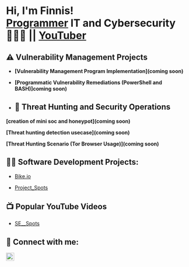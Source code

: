 <h1>Hi, I'm Finnis! <br/><a href="https://github.com/Feecasso?tab=repositories">Programmer</a><a href="https://www.linkedin.com/in/finnis-caldwell-67707473/"></a> IT and Cybersecurity 👨‍💻🔐
|| <a href="https://www.youtube.com/@cybermoney4949">YouTuber</a></h1>

## ⚠️ Vulnerability Management Projects

- **[Vulnerability Management Program Implementation](coming soon)**
  
- **[Programmatic Vulnerability Remediations (PowerShell and BASH)]coming soon)**
- 
  ## 🚨 Threat Hunting and Security Operations
 **[creation of mini soc and honeypot](coming soon)**
 
  **[Threat hunting detection usecase](coming soon)**
  
 **[Threat Hunting Scenario (Tor Browser Usage)](coming soon)**

<h2>👨‍💻 Software Development Projects:</h2>

-  [Bike.io](https://feecasso.github.io/bike-service/)
  
- [Project_Spots](https://feecasso.github.io/se_project_spots/)

<h2>📺 Popular YouTube Videos</h2>

- [SE__Spots](https://www.youtube.com/watch?v=yE50EvqDgUw)

<h2> 🤳 Connect with me:</h2>

[<img align="left" alt="JoshMadakor | LinkedIn" width="22px" src="https://cdn.jsdelivr.net/npm/simple-icons@v3/icons/linkedin.svg" />][linkedin]

[linkedin]: https://www.linkedin.com/in/finnis-caldwell-67707473/

